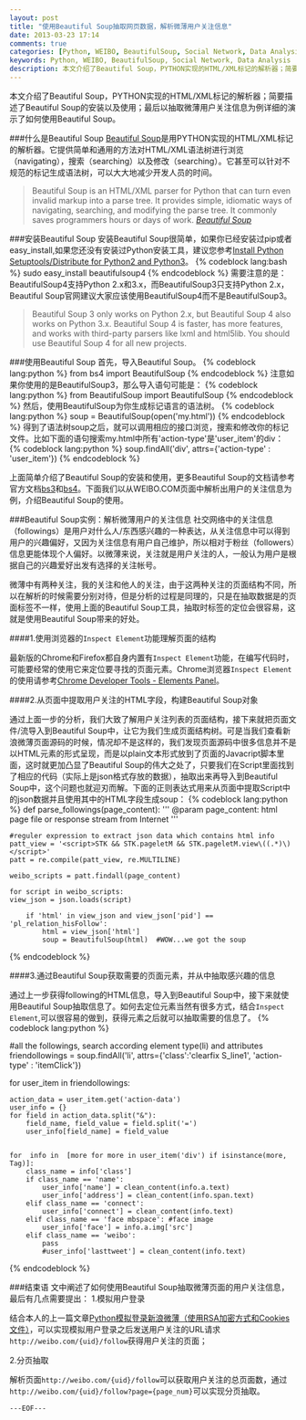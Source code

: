 ```yaml
---
layout: post
title: "使用Beautiful Soup抽取网页数据，解析微薄用户关注信息"
date: 2013-03-23 17:14
comments: true
categories: [Python, WEIBO, BeautifulSoup, Social Network, Data Analysis]
keywords: Python, WEIBO, BeautifulSoup, Social Network, Data Analysis
description: 本文介绍了Beautiful Soup，PYTHON实现的HTML/XML标记的解析器；简要描述了Beautiful Soup的安装以及使用；最后以抽取微薄用户关注信息为例详细的演示了如何使用Beautiful Soup。
---
```


本文介绍了Beautiful Soup，PYTHON实现的HTML/XML标记的解析器；简要描述了Beautiful Soup的安装以及使用；最后以抽取微薄用户关注信息为例详细的演示了如何使用Beautiful Soup。

###什么是Beautiful Soup
[Beautiful Soup][bs4]是用PYTHON实现的HTML/XML标记的解析器。它提供简单和通用的方法对HTML/XML语法树进行浏览（navigating），搜索（searching）以及修改（searching）。它甚至可以针对不规范的标记生成语法树，可以大大地减少开发人员的时间。

> Beautiful Soup is an HTML/XML parser for Python that can turn even invalid markup into a parse tree. It provides simple, idiomatic ways of navigating, searching, and modifying the parse tree. It commonly saves programmers hours or days of work. <cite>[Beautiful Soup][bs3]</cite>

###安装Beautiful Soup
安装Beautiful Soup很简单，如果你已经安装过pip或者easy_install,如果您还没有安装过Python安装工具，建议您参考[Install Python Setuptools/Distribute for Python2 and Python3][easy_install]。
{% codeblock  lang:bash %}
sudo easy_install beautifulsoup4
{% endcodeblock %}
需要注意的是：BeautifulSoup4支持Python 2.x和3.x，而BeautifulSoup3只支持Python 2.x，Beautiful Soup官网建议大家应该使用BeautifulSoup4而不是BeautifulSoup3。

> Beautiful Soup 3 only works on Python 2.x, but Beautiful Soup 4 also works on Python 3.x. Beautiful Soup 4 is faster, has more features, and works with third-party parsers like lxml and html5lib. You should use Beautiful Soup 4 for all new projects.

###使用Beautiful Soup
首先，导入Beautiful Soup。
{% codeblock  lang:python %}
from bs4 import BeautifulSoup
{% endcodeblock %}
注意如果你使用的是BeautifulSoup3，那么导入语句可能是：
{% codeblock  lang:python %}
from BeautifulSoup import BeautifulSoup
{% endcodeblock %}
然后，使用BeautifulSoup为你生成标记语言的语法树。
{% codeblock  lang:python %}
soup = BeautifulSoup(open('my.html'))
{% endcodeblock %}
得到了语法树soup之后，就可以调用相应的接口浏览，搜索和修改你的标记文件。比如下面的语句搜索my.html中所有'action-type'是'user_item'的div：
{% codeblock  lang:python %}
soup.findAll('div', attrs={'action-type' : 'user_item'})
{% endcodeblock %}

上面简单介绍了Beautiful Soup的安装和使用，更多Beautiful Soup的文档请参考官方文档[bs3][]和[bs4][]。下面我们以从WEIBO.COM页面中解析出用户的关注信息为例，介绍Beautiful Soup的使用。

###Beautiful Soup实例：解析微薄用户的关注信息
社交网络中的关注信息（followings）是用户对什么人/东西感兴趣的一种表达，从关注信息中可以得到用户的兴趣偏好，又因为关注信息有用户自己维护，所以相对于粉丝（followers）信息更能体现个人偏好。以微薄来说，关注就是用户关注的人，一般认为用户是根据自己的兴趣爱好出发有选择的关注帐号。

微薄中有两种关注，我的关注和他人的关注，由于这两种关注的页面结构不同，所以在解析的时候需要分别对待，但是分析的过程是同理的，只是在抽取数据是的页面标签不一样，使用上面的Beautiful Soup工具，抽取时标签的定位会很容易，这就是使用Beautiful Soup带来的好处。

####1.使用浏览器的`Inspect Element`功能理解页面的结构

最新版的Chrome和Firefox都自身内置有`Inspect Element`功能，在编写代码时，可能要经常的使用它来定位要寻找的页面元素。Chrome浏览器`Inspect Element`的使用请参考[Chrome Developer Tools - Elements Panel][chrome-inspect-element]。
<!-- more -->

####2.从页面中提取用户关注的HTML字段，构建Beautiful Soup对象

通过上面一步的分析，我们大致了解用户关注列表的页面结构，接下来就把页面文件/流导入到Beautiful Soup中，让它为我们生成页面结构树。可是当我们查看新浪微薄页面源码的时候，情况却不是这样的，我们发现页面源码中很多信息并不是以HTML元素的形式呈现，而是以plain文本形式放到了页面的Javacript脚本里面，这时就更加凸显了Beautiful Soup的伟大之处了，只要我们在Script里面找到了相应的代码（实际上是json格式存放的数据），抽取出来再导入到Beautiful Soup中，这个问题也就迎刃而解。下面的正则表达式用来从页面中提取Script中的json数据并且使用其中的HTML字段生成soup：
	{% codeblock  lang:python %}
def parse_followings(page_content):
    '''
    @param page_content: html page file or response stream from Internet
    '''

    #reguler expression to extract json data which contains html info
    patt_view = '<script>STK && STK.pageletM && STK.pageletM.view\((.*)\)</script>'
    patt = re.compile(patt_view, re.MULTILINE)
   
    weibo_scripts = patt.findall(page_content)
    
    for script in weibo_scripts: 
	view_json = json.loads(script)
        
        if 'html' in view_json and view_json['pid'] == 'pl_relation_hisFollow':
            html = view_json['html']
            soup = BeautifulSoup(html)	#WOW...we got the soup
		
{% endcodeblock %}

####3.通过Beautiful Soup获取需要的页面元素，并从中抽取感兴趣的信息

通过上一步获得following的HTML信息，导入到Beautiful Soup中，接下来就使用Beautiful Soup抽取信息了。如何去定位元素当然有很多方式，结合`Inspect Element`,可以很容易的做到，获得元素之后就可以抽取需要的信息了。
	{% codeblock  lang:python %}
	
#all the followings, search according element type(li) and attributes
friendollowings = soup.findAll('li', attrs={'class':'clearfix S_line1', 'action-type' : 'itemClick'})

for user_item in friendollowings:
    
    action_data = user_item.get('action-data')
    user_info = {}
    for field in action_data.split("&"):
        field_name, field_value = field.split('=')
        user_info[field_name] = field_value
    
    
    for  info in  [more for more in user_item('div') if isinstance(more, Tag)]:
        class_name = info['class']
        if class_name == 'name':
            user_info['name'] = clean_content(info.a.text)
            user_info['address'] = clean_content(info.span.text)
        elif class_name == 'connect':
            user_info['connect'] = clean_content(info.text)
        elif class_name == 'face mbspace': #face image
            user_info['face'] = info.a.img['src']
        elif class_name == 'weibo':
            pass
            #user_info['lasttweet'] = clean_content(info.text)
    
{% endcodeblock %}

###结束语
文中阐述了如何使用Beautiful Soup抽取微薄页面的用户关注信息，最后有几点需要提出：
1.模拟用户登录

结合本人的上一篇文章[Python模拟登录新浪微薄（使用RSA加密方式和Cookies文件）][weibo-login]，可以实现模拟用户登录之后发送用户关注的URL请求`http://weibo.com/{uid}/follow`获得用户关注的页面；

2.分页抽取

解析页面`http://weibo.com/{uid}/follow`可以获取用户关注的总页面数，通过`http://weibo.com/{uid}/follow?page={page_num}`可以实现分页抽取。

`---EOF---`


<!-- PUT reference-style links below-->
[bs3]: http://www.crummy.com/software/BeautifulSoup/bs3/documentation.html
[bs4]: http://www.crummy.com/software/BeautifulSoup/
[easy_install]: /blog/2012/08/12/install-python-setuptools-slash-distribute-for-both-python2-and-python3/
[kaifulee_followings]: /images/kaifulee_followings.png
[chrome-inspect-element]: https://developers.google.com/chrome-developer-tools/docs/elements
[weibo-login]: /blog/2013/03/18/sina-weibo-login-simulator-in-python/




